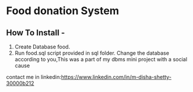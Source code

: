 # Food donation System



How To Install -
---------

1. Create Database food.
2. Run food.sql script provided in sql folder.
Change the database according to you,This was a part of my dbms mini project with a social cause
 
 
contact me in linkedin:https://www.linkedin.com/in/m-disha-shetty-30000b212
